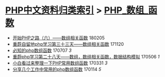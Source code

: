 [PHP中文资料归类索引](../README.md) > [PHP_数组_函数](PHP_数组_函数.md)
====
- [开始PHP之路（六）——数组相关函数](http://jkwz.applinzi.com/ittc/7066733182613718027.html#%E5%BC%80%E5%A7%8BPHP%E4%B9%8B%E8%B7%AF%EF%BC%88%E5%85%AD%EF%BC%89%E2%80%94%E2%80%94%E6%95%B0%E7%BB%84%E7%9B%B8%E5%85%B3%E5%87%BD%E6%95%B0) 180205  
- [重蔚自留地php学习第三十三天——数组相关函数](http://jkwz.applinzi.com/ittc/7037991107932210192.html#%E9%87%8D%E8%94%9A%E8%87%AA%E7%95%99%E5%9C%B0php%E5%AD%A6%E4%B9%A0%E7%AC%AC%E4%B8%89%E5%8D%81%E4%B8%89%E5%A4%A9%E2%80%94%E2%80%94%E6%95%B0%E7%BB%84%E7%9B%B8%E5%85%B3%E5%87%BD%E6%95%B0) 171120  
- [必知的php数组函数](http://jkwz.applinzi.com/ittc/6987694988459508740.html#%E5%BF%85%E7%9F%A5%E7%9A%84php%E6%95%B0%E7%BB%84%E5%87%BD%E6%95%B0) 170707 *3* 
- [重蔚php学习第二十八天——数组，数组相关函数，数据结构模拟](http://jkwz.applinzi.com/ittc/6964681107302777860.html#%E9%87%8D%E8%94%9Aphp%E5%AD%A6%E4%B9%A0%E7%AC%AC%E4%BA%8C%E5%8D%81%E5%85%AB%E5%A4%A9%E2%80%94%E2%80%94%E6%95%B0%E7%BB%84%EF%BC%8C%E6%95%B0%E7%BB%84%E7%9B%B8%E5%85%B3%E5%87%BD%E6%95%B0%EF%BC%8C%E6%95%B0%E6%8D%AE%E7%BB%93%E6%9E%84%E6%A8%A1%E6%8B%9F) 170506 *1* 
- [小白看过来整理一下PHP常用数组函数](http://jkwz.applinzi.com/ittc/6951180386146190341.html#%E5%B0%8F%E7%99%BD%E7%9C%8B%E8%BF%87%E6%9D%A5%E6%95%B4%E7%90%86%E4%B8%80%E4%B8%8BPHP%E5%B8%B8%E7%94%A8%E6%95%B0%E7%BB%84%E5%87%BD%E6%95%B0) 170331 *3* 
- [分享几个工作中常用的php数组函数](http://jkwz.applinzi.com/ittc/6923085430173205508.html#%E5%88%86%E4%BA%AB%E5%87%A0%E4%B8%AA%E5%B7%A5%E4%BD%9C%E4%B8%AD%E5%B8%B8%E7%94%A8%E7%9A%84php%E6%95%B0%E7%BB%84%E5%87%BD%E6%95%B0) 170114 *5* 
